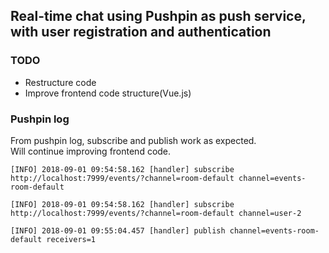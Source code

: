 ## Real-time chat using Pushpin as push service, with user registration and authentication



### TODO
- Restructure code
- Improve frontend code structure(Vue.js)


### Pushpin log

From pushpin log, subscribe and publish work as expected.  
Will continue improving frontend code.  
```
[INFO] 2018-09-01 09:54:58.162 [handler] subscribe http://localhost:7999/events/?channel=room-default channel=events-room-default

[INFO] 2018-09-01 09:54:58.162 [handler] subscribe http://localhost:7999/events/?channel=room-default channel=user-2

[INFO] 2018-09-01 09:55:04.457 [handler] publish channel=events-room-default receivers=1
```
